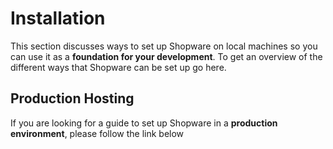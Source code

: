 # Installation

This section discusses ways to set up Shopware on local machines so you can use it as a **foundation for your development**. To get an overview of the different ways that Shopware can be set up go here.

<PageRef page="overview.md" title="<<<title-missing>>>" />

## Production Hosting

If you are looking for a guide to set up Shopware in a **production environment**, please follow the link below

<PageRef page="../hosting/" title="<<<title-missing>>>" />
